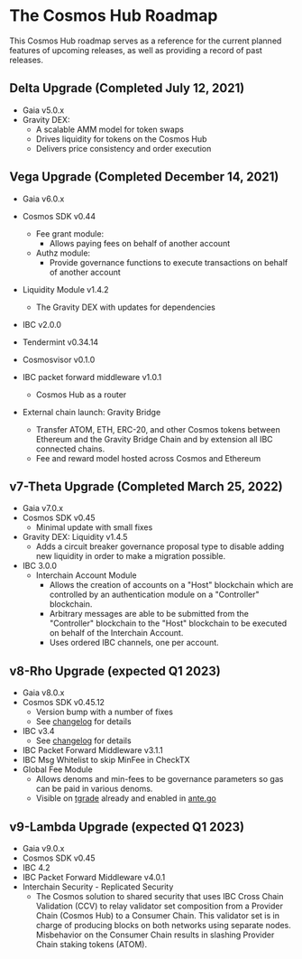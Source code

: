 # The Cosmos Hub Roadmap

This Cosmos Hub roadmap serves as a reference for the current planned features
of upcoming releases, as well as providing a record of past releases.

## Delta Upgrade (Completed July 12, 2021)

- Gaia v5.0.x
- Gravity DEX:
  - A scalable AMM model for token swaps
  - Drives liquidity for tokens on the Cosmos Hub
  - Delivers price consistency and order execution

## Vega Upgrade (Completed December 14, 2021)

- Gaia v6.0.x

- Cosmos SDK v0.44
  - Fee grant module:
    - Allows paying fees on behalf of another account
  - Authz module:
    - Provide governance functions to execute transactions on behalf of another
      account

- Liquidity Module v1.4.2
  - The Gravity DEX with updates for dependencies

- IBC v2.0.0

- Tendermint v0.34.14

- Cosmosvisor v0.1.0

- IBC packet forward middleware v1.0.1

  - Cosmos Hub as a router

- External chain launch: Gravity Bridge
  - Transfer ATOM, ETH, ERC-20, and other Cosmos tokens between Ethereum and the
    Gravity Bridge Chain and by extension all IBC connected chains.
  - Fee and reward model hosted across Cosmos and Ethereum

## v7-Theta Upgrade (Completed March 25, 2022)

- Gaia v7.0.x
- Cosmos SDK v0.45
  - Minimal update with small fixes
- Gravity DEX: Liquidity v1.4.5
  - Adds a circuit breaker governance proposal type to disable adding new
    liquidity in order to make a migration possible.
- IBC 3.0.0
  - Interchain Account Module
    - Allows the creation of accounts on a "Host" blockchain which are
      controlled by an authentication module on a "Controller" blockchain.
    - Arbitrary messages are able to be submitted from the "Controller"
      blockchain to the "Host" blockchain to be executed on behalf of the
      Interchain Account.
    - Uses ordered IBC channels, one per account.

## v8-Rho Upgrade (expected Q1 2023)

- Gaia v8.0.x
- Cosmos SDK v0.45.12
  - Version bump with a number of fixes
  - See
    [changelog](https://github.com/cosmos/cosmos-sdk/blob/v0.45.12/CHANGELOG.md)
    for details
- IBC v3.4
  - See [changelog](https://github.com/cosmos/ibc-go/blob/v3.4.0/CHANGELOG.md)
    for details
- IBC Packet Forward Middleware v3.1.1
- IBC Msg Whitelist to skip MinFee in CheckTX
- Global Fee Module
  - Allows denoms and min-fees to be governance parameters so gas can be paid in
    various denoms.
  - Visible on [tgrade](https://github.com/confio/tgrade/tree/main/x/globalfee)
    already and enabled in
    [ante.go](https://github.com/confio/tgrade/blob/main/app/ante.go#L72-L92)

## v9-Lambda Upgrade (expected Q1 2023)

- Gaia v9.0.x
- Cosmos SDK v0.45
- IBC 4.2
- IBC Packet Forward Middleware v4.0.1
- Interchain Security - Replicated Security
  - The Cosmos solution to shared security that uses IBC Cross Chain Validation
    (CCV) to relay validator set composition from a Provider Chain (Cosmos Hub)
    to a Consumer Chain. This validator set is in charge of producing blocks on
    both networks using separate nodes. Misbehavior on the Consumer Chain
    results in slashing Provider Chain staking tokens (ATOM).
